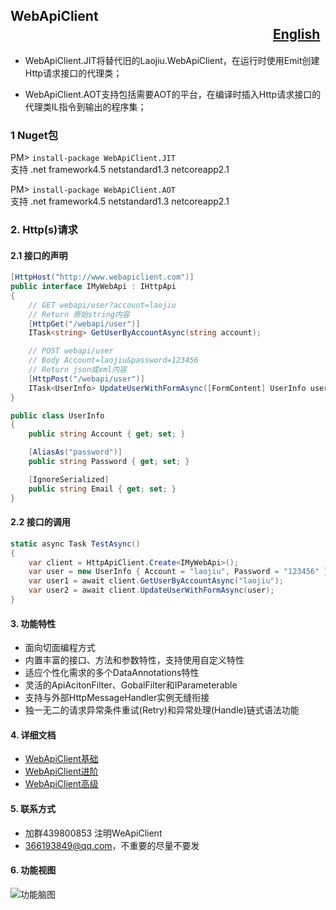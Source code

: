 ﻿## WebApiClient 　　　　　　　　　　　　　　　　　　　　[English](https://github.com/dotnetcore/WebApiClient/blob/master/README.md)
* WebApiClient.JIT将替代旧的Laojiu.WebApiClient，在运行时使用Emit创建Http请求接口的代理类；

* WebApiClient.AOT支持包括需要AOT的平台，在编译时插入Http请求接口的代理类IL指令到输出的程序集；

### 1 Nuget包
PM> `install-package WebApiClient.JIT`
<br/>支持 .net framework4.5 netstandard1.3 netcoreapp2.1 

PM> `install-package WebApiClient.AOT` 
<br/>支持 .net framework4.5 netstandard1.3 netcoreapp2.1

### 2. Http(s)请求
#### 2.1 接口的声明
```c#
[HttpHost("http://www.webapiclient.com")] 
public interface IMyWebApi : IHttpApi
{
    // GET webapi/user?account=laojiu
    // Return 原始string内容
    [HttpGet("/webapi/user")]
    ITask<string> GetUserByAccountAsync(string account);

    // POST webapi/user  
    // Body Account=laojiu&password=123456
    // Return json或xml内容
    [HttpPost("/webapi/user")]
    ITask<UserInfo> UpdateUserWithFormAsync([FormContent] UserInfo user);
}

public class UserInfo
{
    public string Account { get; set; }

    [AliasAs("password")]
    public string Password { get; set; }

    [IgnoreSerialized]
    public string Email { get; set; }
}
```
 
#### 2.2 接口的调用
```c#
static async Task TestAsync()
{
    var client = HttpApiClient.Create<IMyWebApi>();
    var user = new UserInfo { Account = "laojiu", Password = "123456" }; 
    var user1 = await client.GetUserByAccountAsync("laojiu");
    var user2 = await client.UpdateUserWithFormAsync(user);
}
``` 

#### 3. 功能特性
* 面向切面编程方式
* 内置丰富的接口、方法和参数特性，支持使用自定义特性
* 适应个性化需求的多个DataAnnotations特性
* 灵活的ApiAcitonFilter、GobalFilter和IParameterable
* 支持与外部HttpMessageHandler实例无缝衔接
* 独一无二的请求异常条件重试(Retry)和异常处理(Handle)链式语法功能

#### 4. 详细文档
* [WebApiClient基础](https://github.com/xljiulang/WebApiClient/wiki/WebApiClient%E5%9F%BA%E7%A1%80)
* [WebApiClient进阶](https://github.com/dotnetcore/WebApiClient/wiki/WebApiClient%E8%BF%9B%E9%98%B6)
* [WebApiClient高级](https://github.com/xljiulang/WebApiClient/wiki/WebApiClient%E9%AB%98%E7%BA%A7)

#### 5. 联系方式
* 加群439800853 注明WeApiClient
* 366193849@qq.com，不重要的尽量不要发

#### 6. 功能视图
![功能脑图](https://raw.githubusercontent.com/dotnetcore/WebApiClient/master/WebApiClient.png)
